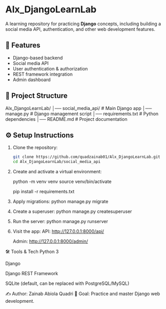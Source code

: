 # Alx_DjangoLearnLab

A learning repository for practicing **Django** concepts, including building a social media API, authentication, and other web development features.

## 🚀 Features
- Django-based backend
- Social media API
- User authentication & authorization
- REST framework integration
- Admin dashboard

## 📂 Project Structure
Alx_DjangoLearnLab/
│── social_media_api/ # Main Django app
│── manage.py # Django management script
│── requirements.txt # Python dependencies
│── README.md # Project documentation



## ⚙️ Setup Instructions

1. Clone the repository:
   ```bash
   git clone https://github.com/quadzainab01/Alx_DjangoLearnLab.git
   cd Alx_DjangoLearnLab/social_media_api


2.  Create and activate a virtual 
    environment:

    python -m venv venv
    source venv/bin/activate  

    pip install -r requirements.txt

3.  Apply migrations:
    python manage.py migrate

4.  Create a superuser:
    python manage.py createsuperuser

5.  Run the server:
    python manage.py runserver

6.  Visit the app:
    API: http://127.0.0.1:8000/api/

    Admin: http://127.0.0.1:8000/admin/


🛠️ Tools & Tech
Python 3

Django

Django REST Framework

SQLite (default, can be replaced with PostgreSQL/MySQL)

✍️ Author: Zainab Abiola Quadri
📌 Goal: Practice and master Django web development.